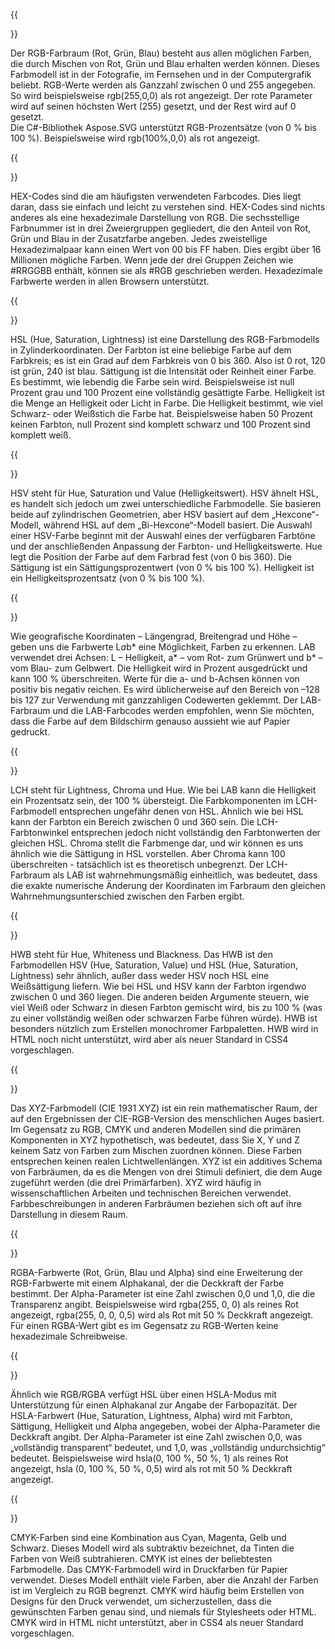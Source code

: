 ﻿---
translation: true
deploy: false
---

{{<section RGB>}}

Der RGB-Farbraum (Rot, Grün, Blau) besteht aus allen möglichen Farben, die durch Mischen von Rot, Grün und Blau erhalten werden können. Dieses Farbmodell ist in der Fotografie, im Fernsehen und in der Computergrafik beliebt. RGB-Werte werden als Ganzzahl zwischen 0 und 255 angegeben. So wird beispielsweise rgb(255,0,0) als rot angezeigt. Der rote Parameter wird auf seinen höchsten Wert (255) gesetzt, und der Rest wird auf 0 gesetzt.<br>
Die C#-Bibliothek Aspose.SVG unterstützt RGB-Prozentsätze (von 0 % bis 100 %). Beispielsweise wird rgb(100%,0,0) als rot angezeigt.


{{<section HEX>}}

HEX-Codes sind die am häufigsten verwendeten Farbcodes. Dies liegt daran, dass sie einfach und leicht zu verstehen sind. HEX-Codes sind nichts anderes als eine hexadezimale Darstellung von RGB. Die sechsstellige Farbnummer ist in drei Zweiergruppen gegliedert, die den Anteil von Rot, Grün und Blau in der Zusatzfarbe angeben. Jedes zweistellige Hexadezimalpaar kann einen Wert von 00 bis FF haben. Dies ergibt über 16 Millionen mögliche Farben. Wenn jede der drei Gruppen Zeichen wie #RRGGBB enthält, können sie als #RGB geschrieben werden. Hexadezimale Farbwerte werden in allen Browsern unterstützt.

{{<section HSL>}}

HSL (Hue, Saturation, Lightness) ist eine Darstellung des RGB-Farbmodells in Zylinderkoordinaten. Der Farbton ist eine beliebige Farbe auf dem Farbkreis; es ist ein Grad auf dem Farbkreis von 0 bis 360. Also ist 0 rot, 120 ist grün, 240 ist blau. Sättigung ist die Intensität oder Reinheit einer Farbe. Es bestimmt, wie lebendig die Farbe sein wird. Beispielsweise ist null Prozent grau und 100 Prozent eine vollständig gesättigte Farbe. Helligkeit ist die Menge an Helligkeit oder Licht in Farbe. Die Helligkeit bestimmt, wie viel Schwarz- oder Weißstich die Farbe hat. Beispielsweise haben 50 Prozent keinen Farbton, null Prozent sind komplett schwarz und 100 Prozent sind komplett weiß.

{{<section HSV>}}

HSV steht für Hue, Saturation und Value (Helligkeitswert). HSV ähnelt HSL, es handelt sich jedoch um zwei unterschiedliche Farbmodelle. Sie basieren beide auf zylindrischen Geometrien, aber HSV basiert auf dem „Hexcone“-Modell, während HSL auf dem „Bi-Hexcone“-Modell basiert. Die Auswahl einer HSV-Farbe beginnt mit der Auswahl eines der verfügbaren Farbtöne und der anschließenden Anpassung der Farbton- und Helligkeitswerte. Hue legt die Position der Farbe auf dem Farbrad fest (von 0 bis 360). Die Sättigung ist ein Sättigungsprozentwert (von 0 % bis 100 %). Helligkeit ist ein Helligkeitsprozentsatz (von 0 % bis 100 %).

{{<section LAB>}}

Wie geografische Koordinaten – Längengrad, Breitengrad und Höhe – geben uns die Farbwerte L*a*b* eine Möglichkeit, Farben zu erkennen. LAB verwendet drei Achsen: L – Helligkeit, a* – vom Rot- zum Grünwert und b* – vom Blau- zum Gelbwert. Die Helligkeit wird in Prozent ausgedrückt und kann 100 % überschreiten. Werte für die a- und b-Achsen können von positiv bis negativ reichen. Es wird üblicherweise auf den Bereich von –128 bis 127 zur Verwendung mit ganzzahligen Codewerten geklemmt. Der LAB-Farbraum und die LAB-Farbcodes werden empfohlen, wenn Sie möchten, dass die Farbe auf dem Bildschirm genauso aussieht wie auf Papier gedruckt.

{{<section LCH>}}

LCH steht für Lightness, Chroma und Hue. Wie bei LAB kann die Helligkeit ein Prozentsatz sein, der 100 % übersteigt. Die Farbkomponenten im LCH-Farbmodell entsprechen ungefähr denen von HSL. Ähnlich wie bei HSL kann der Farbton ein Bereich zwischen 0 und 360 sein. Die LCH-Farbtonwinkel entsprechen jedoch nicht vollständig den Farbtonwerten der gleichen HSL. Chroma stellt die Farbmenge dar, und wir können es uns ähnlich wie die Sättigung in HSL vorstellen. Aber Chroma kann 100 überschreiten - tatsächlich ist es theoretisch unbegrenzt. Der LCH-Farbraum als LAB ist wahrnehmungsmäßig einheitlich, was bedeutet, dass die exakte numerische Änderung der Koordinaten im Farbraum den gleichen Wahrnehmungsunterschied zwischen den Farben ergibt.


{{<section HWB>}}

HWB steht für Hue, Whiteness und Blackness. Das HWB ist den Farbmodellen HSV (Hue, Saturation, Value) und HSL (Hue, Saturation, Lightness) sehr ähnlich, außer dass weder HSV noch HSL eine Weißsättigung liefern. Wie bei HSL und HSV kann der Farbton irgendwo zwischen 0 und 360 liegen. Die anderen beiden Argumente steuern, wie viel Weiß oder Schwarz in diesen Farbton gemischt wird, bis zu 100 % (was zu einer vollständig weißen oder schwarzen Farbe führen würde).  HWB ist besonders nützlich zum Erstellen monochromer Farbpaletten. HWB wird in HTML noch nicht unterstützt, wird aber als neuer Standard in CSS4 vorgeschlagen.


{{<section XYZ>}}

Das XYZ-Farbmodell (CIE 1931 XYZ) ist ein rein mathematischer Raum, der auf den Ergebnissen der CIE-RGB-Version des menschlichen Auges basiert. Im Gegensatz zu RGB, CMYK und anderen Modellen sind die primären Komponenten in XYZ hypothetisch, was bedeutet, dass Sie X, Y und Z keinem Satz von Farben zum Mischen zuordnen können. Diese Farben entsprechen keinen realen Lichtwellenlängen. XYZ ist ein additives Schema von Farbräumen, da es die Mengen von drei Stimuli definiert, die dem Auge zugeführt werden (die drei Primärfarben). XYZ wird häufig in wissenschaftlichen Arbeiten und technischen Bereichen verwendet. Farbbeschreibungen in anderen Farbräumen beziehen sich oft auf ihre Darstellung in diesem Raum.


{{<section RGBA>}}

RGBA-Farbwerte (Rot, Grün, Blau und Alpha) sind eine Erweiterung der RGB-Farbwerte mit einem Alphakanal, der die Deckkraft der Farbe bestimmt. Der Alpha-Parameter ist eine Zahl zwischen 0,0 und 1,0, die die Transparenz angibt. Beispielsweise wird rgba(255, 0, 0) als reines Rot angezeigt, rgba(255, 0, 0, 0,5) wird als Rot mit 50 % Deckkraft angezeigt. Für einen RGBA-Wert gibt es im Gegensatz zu RGB-Werten keine hexadezimale Schreibweise.

{{<section HSLA>}}

Ähnlich wie RGB/RGBA verfügt HSL über einen HSLA-Modus mit Unterstützung für einen Alphakanal zur Angabe der Farbopazität. Der HSLA-Farbwert (Hue, Saturation, Lightness, Alpha) wird mit Farbton, Sättigung, Helligkeit und Alpha angegeben, wobei der Alpha-Parameter die Deckkraft angibt. Der Alpha-Parameter ist eine Zahl zwischen 0,0, was „vollständig transparent“ bedeutet, und 1,0, was „vollständig undurchsichtig“ bedeutet. Beispielsweise wird hsla(0, 100 %, 50 %, 1) als reines Rot angezeigt, hsla (0, 100 %, 50 %, 0,5) wird als rot mit 50 % Deckkraft angezeigt.

{{<section CMYK>}}

CMYK-Farben sind eine Kombination aus Cyan, Magenta, Gelb und Schwarz. Dieses Modell wird als subtraktiv bezeichnet, da Tinten die Farben von Weiß subtrahieren. CMYK ist eines der beliebtesten Farbmodelle. Das CMYK-Farbmodell wird in Druckfarben für Papier verwendet. Dieses Modell enthält viele Farben, aber die Anzahl der Farben ist im Vergleich zu RGB begrenzt. CMYK wird häufig beim Erstellen von Designs für den Druck verwendet, um sicherzustellen, dass die gewünschten Farben genau sind, und niemals für Stylesheets oder HTML. CMYK wird in HTML nicht unterstützt, aber in CSS4 als neuer Standard vorgeschlagen.